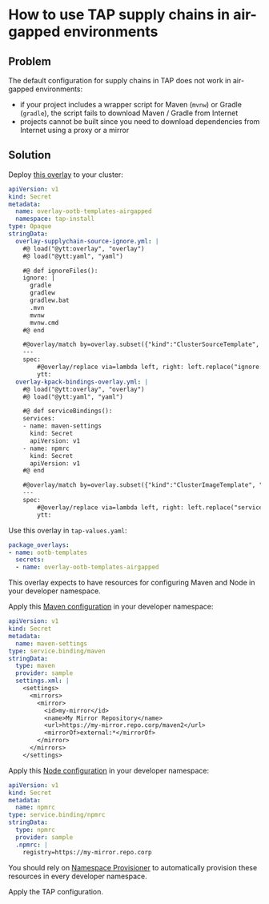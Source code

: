 # How to use TAP supply chains in air-gapped environments

## Problem

The default configuration for supply chains in TAP does not work in air-gapped
environments:

- if your project includes a wrapper script for Maven (`mvnw`) or Gradle (`gradle`),
  the script fails to download Maven / Gradle from Internet
- projects cannot be built since you need to download dependencies from Internet
  using a proxy or a mirror

## Solution

Deploy [this overlay](overlay-ootb-templates-airgapped.yaml) to your cluster:

```yaml
apiVersion: v1
kind: Secret
metadata:
  name: overlay-ootb-templates-airgapped
  namespace: tap-install
type: Opaque
stringData:
  overlay-supplychain-source-ignore.yml: |
    #@ load("@ytt:overlay", "overlay")
    #@ load("@ytt:yaml", "yaml")

    #@ def ignoreFiles():
    ignore: |
      gradle
      gradlew
      gradlew.bat
      .mvn
      mvnw
      mvnw.cmd
    #@ end

    #@overlay/match by=overlay.subset({"kind":"ClusterSourceTemplate", "metadata": {"name": "source-template"}})
    ---
    spec:
        #@overlay/replace via=lambda left, right: left.replace("ignore: |", yaml.encode(ignoreFiles()).replace("  ", "    "))
        ytt:
  overlay-kpack-bindings-overlay.yml: |
    #@ load("@ytt:overlay", "overlay")
    #@ load("@ytt:yaml", "yaml")

    #@ def serviceBindings():
    services:
    - name: maven-settings
      kind: Secret
      apiVersion: v1
    - name: npmrc
      kind: Secret
      apiVersion: v1
    #@ end

    #@overlay/match by=overlay.subset({"kind":"ClusterImageTemplate", "metadata": {"name": "kpack-template"}})
    ---
    spec:
        #@overlay/replace via=lambda left, right: left.replace("services: #@ data.values.params.buildServiceBindings", yaml.encode(serviceBindings()).replace("  ", "      ").replace("- ", "    - "))
        ytt:
```

Use this overlay in `tap-values.yaml`:

```yaml
package_overlays:
- name: ootb-templates
  secrets:
  - name: overlay-ootb-templates-airgapped
```

This overlay expects to have resources for configuring Maven and Node in your developer namespace.

Apply this [Maven configuration](maven-settings.yaml) in your developer namespace:

```yaml
apiVersion: v1
kind: Secret
metadata:
  name: maven-settings
type: service.binding/maven
stringData:
  type: maven
  provider: sample
  settings.xml: |
    <settings>
      <mirrors>
        <mirror>
          <id>my-mirror</id>
          <name>My Mirror Repository</name>
          <url>https://my-mirror.repo.corp/maven2</url>
          <mirrorOf>external:*</mirrorOf>
        </mirror>
      </mirrors>
    </settings>
```

Apply this [Node configuration](npmrc.yaml) in your developer namespace:

```yaml
apiVersion: v1
kind: Secret
metadata:
  name: npmrc
type: service.binding/npmrc
stringData:
  type: npmrc
  provider: sample
  .npmrc: |
    registry=https://my-mirror.repo.corp
```

You should rely on [Namespace Provisioner](https://docs.vmware.com/en/VMware-Tanzu-Application-Platform/1.5/tap/namespace-provisioner-about.html)
to automatically provision these resources in every developer namespace.

Apply the TAP configuration.
